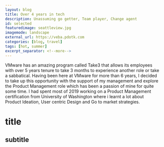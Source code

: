 ```yaml
---
layout: blog
title: Over 4 years in tech
description: Unassuming go getter, Team player, Change agent
id: selected
featuredimage: seattleview.jpg
imagemode: landscape
external_url: https://veba.pdotk.com
categories: [blog, travel]
tags: [hot, summer]
excerpt_separator: <!--more-->
---
```


VMware has an amazing program called Take3 that allows its employees with over 5 years tenure to take 3 months to experience another role or take a sabbatical. Having been here at VMware for more than 6 years,<!--more--> I decided to take up this opportunity with the support of my management and explore the Product Management role which has been a passion of mine for quite some time. <!--more-->I had spent most of 2019 working on a Product Management certification from University of Washington where i learnt a lot about Product Ideation, User centric Design and Go to market strategies.

# title

## subtitle